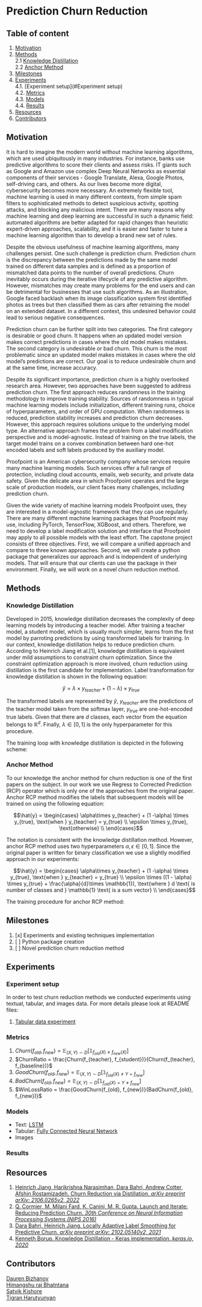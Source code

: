 # Prediction Churn Reduction

## Table of content
1. [Motivation](#Motivation)
2. [Methods](#Methods)  
   2.1 [Knowledge Distillation](#Distillation)  
   2.2 [Anchor Method](#Anchor)  
3. [Milestones](#Milestones)
4. [Experiments](#Experiments)  
   4.1. [Experiment setup](#Experiment setup)  
   4.2. [Metrics](#Metrics)  
   4.3. [Models](#Models)  
   4.4. [Results](#Results)  
5. [Resources](#Resources)  
6. [Contributors](#Contributors)

## Motivation <a name="Motivation"></a>
It is hard to imagine the modern world without machine learning algorithms, which are used ubiquitously in many industries. For instance, banks use predictive algorithms to score their clients and assess risks. IT giants such as Google and Amazon use complex Deep Neural Networks as essential components of their services - Google Translate, Alexa, Google Photos, self-driving cars, and others. As our lives become more digital, cybersecurity becomes more necessary. An extremely flexible tool, machine learning is used in many different contexts, from simple spam filters to sophisticated methods to detect suspicious activity, spotting attacks, and blocking any malicious intent. There are many reasons why machine learning and deep learning are successful in such a dynamic field: automated algorithms are better adapted for rapid changes than heuristic expert-driven approaches, scalability, and it is easier and faster to tune a machine learning algorithm than to develop a brand new set of rules.  

Despite the obvious usefulness of machine learning algorithms, many challenges persist. One such challenge is prediction churn. Prediction churn is the discrepancy between the predictions made by the same model trained on different data samples and is defined as a proportion of mismatched data points to the number of overall predictions. Churn inevitably occurs during the iterative lifecycle of any predictive algorithm. However, mismatches may create many problems for the end users and can be detrimental for businesses that use such algorithms. As an illustration, Google faced backlash when its image classification system first identified photos as trees but then classified them as cars after retraining the model on an extended dataset. In a different context, this undesired behavior could lead to serious negative consequences.  

Prediction churn can be further split into two categories. The first category is desirable or good churn. It happens when an updated model version makes correct predictions in cases where the old model makes mistakes. The second category is undesirable or bad churn. This churn is the most problematic since an updated model makes mistakes in cases where the old model’s predictions are correct. Our goal is to reduce undesirable churn and at the same time, increase accuracy.  

Despite its significant importance, prediction churn is a highly overlooked research area. However, two approaches have been suggested to address prediction churn. The first approach reduces randomness in the training methodology to improve training stability. Sources of randomness in typical machine learning models include initialization, different training runs, choice of hyperparameters, and order of GPU computation. When randomness is reduced, prediction stability increases and prediction churn decreases. However, this approach requires solutions unique to the underlying model type. An alternative approach frames the problem from a label modification perspective and is model-agnostic. Instead of training on the true labels, the target model trains on a convex combination between hard one-hot encoded labels and soft labels produced by the auxiliary model.  

Proofpoint is an American cybersecurity company whose services require many machine learning models. Such services offer a full range of protection, including cloud accounts, emails, web security, and private data safety.  Given the delicate area in which Proofpoint operates and the large scale of production models, our client faces many challenges, including prediction churn.  

Given the wide variety of machine learning models Proofpoint uses, they are interested in a model-agnostic framework that they can use regularly. There are many different machine learning packages that Proofpoint may use, including PyTorch, TensorFlow, XGBoost, and others. Therefore, we need to develop a label modification solution and interface that Proofpoint may apply to all possible models with the least effort.
The capstone project consists of three objectives. First, we will compare a unified approach and compare to three known approaches. Second, we will create a python package that generalizes our approach and is independent of underlying models. That will ensure that our clients can use the package in their environment. Finally, we will work on a novel churn reduction method.  

## Methods <a name="Methods"></a>
### Knowledge Distillation <a name="Distillation"></a>
Developed in 2015, knowledge distillation decreases the complexity of deep learning models by introducing a teacher model. After training a teacher model, a student model, which is usually much simpler, learns from the first model by parroting predictions by using transformed labels for training. In our context, knowledge distillation helps to reduce prediction churn. According to Heinrich Jiang et al.[1], knowledge distillation is equivalent under mild assumptions to constraint churn optimization. Since the constraint optimization approach is more involved, churn reduction using distillation is the first candidate for implementation. Label transformation for knowledge distillation is shown in the following equation:  

``` math
\hat{y} = \lambda\times y_{teacher} + (1 - \lambda) \times y_{true}
```

The transformed labels are represented by $`\hat{y}`$, $`y_{teacher}`$ are the predictions of the teacher model taken from the softmax layer, $`y_{true}`$ are one-hot-encoded true labels. Given that there are $`d`$ classes, each vector from the equation belongs to $`\mathbb{R}^{d}`$. Finally, $`\lambda \in [0, 1]`$ is the only hyperparameter for this procedure.

The training loop with knowledge distillation is depicted in the following scheme:


### Anchor Method <a name="Anchor"></a>
To our knowledge the anchor method for churn reduction is one of the first papers on the subject. In our work we use Regress to Corrected Prediction (RCP) operator which is only one of the approaches from the original paper. Anchor RCP method modifies the labels that subsequent models will be trained on using the following equation:  

``` math
\hat{y} = 
\begin{cases}
\alpha\times y_{teacher} + (1 -\alpha) \times y_{true}, \text{when } y_{teacher} = y_{true} \\
\epsilon \times y_{true}, \text{otherwise} \\
\end{cases}
```

The notation is consistent with the knowledge distillation method. However, anchor RCP method uses two hyperparameters $`\alpha, \epsilon \in [0, 1]`$. Since the original paper is written for binary classification we use a slightly modified approach in our experiments:  

``` math
\hat{y} = 
\begin{cases}
\alpha\times y_{teacher} + (1 -\alpha) \times y_{true}, \text{when } y_{teacher} = y_{true} \\
\epsilon \times ((1 - \alpha) \times y_{true} + \frac{\alpha}{d}\times \mathbb{1}), \text{where } d \text{ is number of classes and } \mathbb{1} \text{ is a sum vector} \\
\end{cases}
```

The training procedure for anchor RCP method:

## Milestones <a name="Milestones"></a>
1. [x] Experiments and existing techniques implementation
2. [ ] Python package creation
3. [ ] Novel prediction churn reduction method 

## Experiments <a name="Experiments"></a>

### Experiment setup <a name="Experiment setup"></a>
In order to test churn reduction methods we conducted experiments using textual, tabular, and images data. For more details please look at README files:

1. [Tabular data experiment](experiments/tabular/README.md)

### Metrics <a name="Metrics"></a>
1. $`Churn(f_{old}, f_{new}) = \mathbb{E}_{(X, Y) \sim D}{[\mathbb{1}_{f_{old}(X) \neq f_{new}(X)}]}`$
2. $`ChurnRatio = \frac{Churn(f_{teacher}, f_{student})}{Churn(f_{teacher}, f_{baseline})}`$
3. $`GoodChurn(f_{old}, f_{new}) = \mathbb{E}_{(X, Y) \sim D}{[\mathbb{1}_{f_{old}(X) \neq Y = f_{new}}]}`$
4. $`BadChurn(f_{old}, f_{new}) = \mathbb{E}_{(X, Y) \sim D}{[\mathbb{1}_{f_{old}(X) = Y \neq f_{new}}]}`$
5. $`WinLossRatio = \frac{GoodChurn(f_{old}, f_{new})}{BadChurn(f_{old}, f_{new})}`$

### Models <a name="Models"></a>
- Text: [LSTM](experiments/textual/LSTM.py)
- Tabular: [Fully Connected Neural Network](experiments/tabular/models.py)
- Images 

### Results <a name="Results"></a>


## Resources <a name="Resources"></a>
1. [Heinrich Jiang, Harikrishna Narasimhan, Dara Bahri, Andrew Cotter, Afshin Rostamizadeh. Churn Reduction via Distillation. *arXiv preprint arXiv: 2106.0265v2, 2022*](https://arxiv.org/pdf/2106.02654.pdf)
2. [Q. Cormier, M. Milani Fard, K. Canini, M. R. Gupta. Launch and Iterate: Reducing Prediction Churn. *30th Conference on Neural Information Processing Systems (NIPS 2016)*](https://papers.nips.cc/paper/2016/file/dc5c768b5dc76a084531934b34601977-Paper.pdf)
3. [Dara Bahri, Heinrich Jiang. Locally Adaptive Label Smoothing for Predictive Churn. *arXiv preprint arXiv: 2102.05140v2, 2021*](https://arxiv.org/pdf/2102.05140.pdf)
4. [Kenneth Borup. Knowledge Distillation - Keras implementation. *keras.io, 2020*](https://keras.io/examples/vision/knowledge_distillation/) 

## Contributors <a name="Contributors"></a>
[Dauren Bizhanov](https://linkedin.com/in/dauren-bizhanov)  
[Himangshu raj Bhatntana]()  
[Satvik Kishore]()  
[Tigran Harutyunyan](https://linkedin/in/tigran-harutyunyan)  


